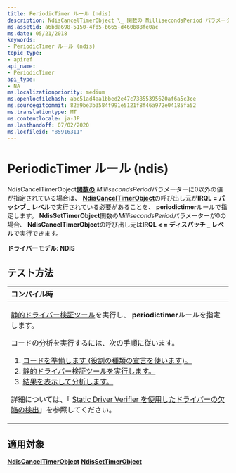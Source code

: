 ```yaml
---
title: PeriodicTimer ルール (ndis)
description: NdisCancelTimerObject \_ 関数の MillisecondsPeriod パラメーターに0以外の値が指定されている場合は、の呼び出し元が IRQL パッシブレベルで実行されている必要があることを、PeriodicTimer ルールで指定します。
ms.assetid: a6bda698-5150-4fd5-b665-d460b88fe0ac
ms.date: 05/21/2018
keywords:
- PeriodicTimer ルール (ndis)
topic_type:
- apiref
api_name:
- PeriodicTimer
api_type:
- NA
ms.localizationpriority: medium
ms.openlocfilehash: abc51ad4aa1bbed2e47c73855395620af6a5c3ce
ms.sourcegitcommit: 82a9be3b3584f991e5121f8f46a972e04185fa52
ms.translationtype: MT
ms.contentlocale: ja-JP
ms.lasthandoff: 07/02/2020
ms.locfileid: "85916311"
---
```

# <a name="periodictimer-rule-ndis"></a>PeriodicTimer ルール (ndis)


NdisCancelTimerObject[**関数の**](https://docs.microsoft.com/windows-hardware/drivers/ddi/ndis/nf-ndis-ndissettimerobject) *MillisecondsPeriod*パラメーターに0以外の値が指定されている場合は、 [**NdisCancelTimerObject**](https://docs.microsoft.com/windows-hardware/drivers/ddi/ndis/nf-ndis-ndiscanceltimerobject)の呼び出し元が**IRQL = パッシブ \_ レベル**で実行されている必要があることを、 **periodictimer**ルールで指定します。 **NdisSetTimerObject**関数の*MillisecondsPeriod*パラメーターが0の場合、 **NdisCancelTimerObject**の呼び出し元は**IRQL &lt; = ディスパッチ \_ レベル**で実行できます。

**ドライバーモデル: NDIS**

<a name="how-to-test"></a>テスト方法
-----------

<table>
<colgroup>
<col width="100%" />
</colgroup>
<thead>
<tr class="header">
<th align="left">コンパイル時</th>
</tr>
</thead>
<tbody>
<tr class="odd">
<td align="left"><p><a href="https://docs.microsoft.com/windows-hardware/drivers/devtest/static-driver-verifier" data-raw-source="[Static Driver Verifier](https://docs.microsoft.com/windows-hardware/drivers/devtest/static-driver-verifier)">静的ドライバー検証ツール</a>を実行し、 <strong>periodictimer</strong>ルールを指定します。</p>
コードの分析を実行するには、次の手順に従います。
<ol>
<li><a href="https://docs.microsoft.com/windows-hardware/drivers/devtest/using-static-driver-verifier-to-find-defects-in-drivers#preparing-your-source-code" data-raw-source="[Prepare your code (use role type declarations).](https://docs.microsoft.com/windows-hardware/drivers/devtest/using-static-driver-verifier-to-find-defects-in-drivers#preparing-your-source-code)">コードを準備します (役割の種類の宣言を使います)。</a></li>
<li><a href="https://docs.microsoft.com/windows-hardware/drivers/devtest/using-static-driver-verifier-to-find-defects-in-drivers#running-static-driver-verifier" data-raw-source="[Run Static Driver Verifier.](https://docs.microsoft.com/windows-hardware/drivers/devtest/using-static-driver-verifier-to-find-defects-in-drivers#running-static-driver-verifier)">静的ドライバー検証ツールを実行します。</a></li>
<li><a href="https://docs.microsoft.com/windows-hardware/drivers/devtest/using-static-driver-verifier-to-find-defects-in-drivers#viewing-and-analyzing-the-results" data-raw-source="[View and analyze the results.](https://docs.microsoft.com/windows-hardware/drivers/devtest/using-static-driver-verifier-to-find-defects-in-drivers#viewing-and-analyzing-the-results)">結果を表示して分析します。</a></li>
</ol>
<p>詳細については、「 <a href="https://docs.microsoft.com/windows-hardware/drivers/devtest/using-static-driver-verifier-to-find-defects-in-drivers" data-raw-source="[Using Static Driver Verifier to Find Defects in Drivers](https://docs.microsoft.com/windows-hardware/drivers/devtest/using-static-driver-verifier-to-find-defects-in-drivers)">Static Driver Verifier を使用したドライバーの欠陥の検出</a>」を参照してください。</p></td>
</tr>
</tbody>
</table>

<a name="applies-to"></a>適用対象
----------

[**NdisCancelTimerObject**](https://docs.microsoft.com/windows-hardware/drivers/ddi/ndis/nf-ndis-ndiscanceltimerobject) 
[ **NdisSetTimerObject**](https://docs.microsoft.com/windows-hardware/drivers/ddi/ndis/nf-ndis-ndissettimerobject)
 

 





